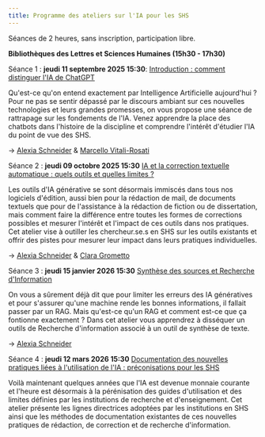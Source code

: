 ```yaml
---
title: Programme des ateliers sur l'IA pour les SHS
---
```



Séances de 2 heures, sans inscription, participation libre. 

**Bibliothèques des Lettres et Sciences Humaines (15h30 - 17h30)**

Séance 1 : **jeudi 11 septembre 2025 15:30**: [Introduction : comment distinguer l'IA de ChatGPT](https://alexiaschn.github.io/ateliers_ia/intro.html)

Qu'est-ce qu'on entend exactement par Intelligence Artificielle aujourd'hui ? Pour ne pas se sentir dépassé par le discours ambiant sur ces nouvelles technologies et leurs grandes promesses, on vous propose une séance de rattrapage sur les fondements de l'IA. Venez apprendre la place des chatbots dans l'histoire de la discipline et comprendre l'intérêt d'étudier l'IA du point de vue des SHS. 

-> [Alexia Schneider](mailto:alexia.schneider@umontreal.ca) & [Marcello Vitali-Rosati](mailto:marcello.vitali.rosati@umontreal.ca)

Séance 2 : **jeudi 09 octobre 2025 15:30** [IA et la correction textuelle automatique : quels outils et quelles limites ?](https://alexiaschn.github.io/ateliers_ia/correction.html)

Les outils d'IA générative se sont désormais immiscés dans tous nos logiciels d'édition, aussi bien pour la rédaction de mail, de documents textuels que pour de l'assistance à la rédaction de fiction ou de dissertation, mais comment faire la différence entre toutes les formes de corrections possibles et mesurer l'intérêt et l'impact de ces outils dans nos pratiques. Cet atelier vise à outiller les chercheur.se.s en SHS sur les outils existants et offrir des pistes pour mesurer leur impact dans leurs pratiques individuelles.

-> [Alexia Schneider](mailto:alexia.schneider@umontreal.ca) & [Clara Grometto](mailto:clara.grometto@umontreal.ca)

Séance 3 : **jeudi 15 janvier 2026 15:30** [Synthèse des sources et Recherche d'Information](https://alexiaschn.github.io/ateliers_ia/ri.html)

On vous a sûrement déjà dit que pour limiter les erreurs des IA génératives et pour s'assurer qu'une machine rende les bonnes informations, il fallait passer par un RAG. Mais qu'est-ce qu'un RAG et comment est-ce que ça fontionne exactement ? Dans cet atelier vous apprendrez à disséquer un outils de Recherche d'information associé à un outil de synthèse de texte.

-> [Alexia Schneider](mailto:alexia.schneider@umontreal.ca) 

Séance 4 : **jeudi 12 mars 2026 15:30**  [Documentation des nouvelles pratiques liées à l'utilisation de l'IA : préconisations pour les SHS ](https://alexiaschn.github.io/ateliers_ia/synthese.html)

Voilà maintenant quelques années que l'IA est devenue monnaie courante et l'heure est désormais à la pérénisation des guides d'utilisation et des limites définies par les institutions de recherche et d'enseignement. Cet atelier présente les lignes directrices adoptées par les institutions en SHS ainsi que les méthodes de documentation existantes de ces nouvelles pratiques de rédaction, de correction et de recherche d'information. 